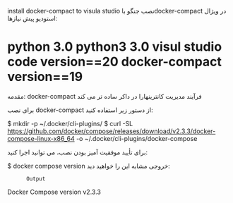 install docker-compact to visula studio
نصب جنگو باdocker-compact در ویژال استودیو 
پیش نیازها:

python 3.0
python3 3.0
visul studio code version==20
docker-compact version==19
==============================
مقدمه:
docker-compact فرآیند مدیریت کانترینهارا در داکر ساده تر می کند

برای نصب docker-compact از دستور زیر استفاده کنید:

$ mkdir -p ~/.docker/cli-plugins/ 
$ curl -SL https://github.com/docker/compose/releases/download/v2.3.3/docker-compose-linux-x86_64 -o ~/.docker/cli-plugins/docker-compose 

برای تأیید موفقیت آمیز بودن نصب، می توانید اجرا کنید:

$ docker compose version
خروجی مشابه این را خواهید دید:

         

          Output
         
Docker Compose version v2.3.3

